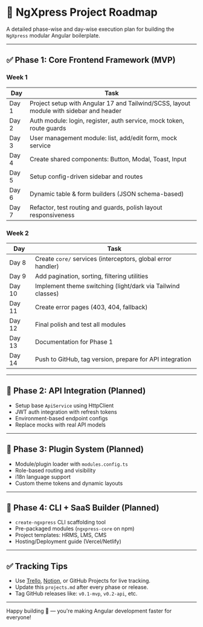 # 📅 NgXpress Project Roadmap

A detailed phase-wise and day-wise execution plan for building the `NgXpress` modular Angular boilerplate.

---

## ✅ Phase 1: Core Frontend Framework (MVP)

### Week 1
| Day | Task |
|-----|------|
| Day 1 | Project setup with Angular 17 and Tailwind/SCSS, layout module with sidebar and header |
| Day 2 | Auth module: login, register, auth service, mock token, route guards |
| Day 3 | User management module: list, add/edit form, mock service |
| Day 4 | Create shared components: Button, Modal, Toast, Input |
| Day 5 | Setup config-driven sidebar and routes |
| Day 6 | Dynamic table & form builders (JSON schema-based) |
| Day 7 | Refactor, test routing and guards, polish layout responsiveness |

### Week 2
| Day | Task |
|-----|------|
| Day 8 | Create `core/` services (interceptors, global error handler) |
| Day 9 | Add pagination, sorting, filtering utilities |
| Day 10 | Implement theme switching (light/dark via Tailwind classes) |
| Day 11 | Create error pages (403, 404, fallback) |
| Day 12 | Final polish and test all modules |
| Day 13 | Documentation for Phase 1 |
| Day 14 | Push to GitHub, tag version, prepare for API integration |

---

## 🔄 Phase 2: API Integration (Planned)

- Setup base `ApiService` using HttpClient
- JWT auth integration with refresh tokens
- Environment-based endpoint configs
- Replace mocks with real API models

---

## 🔌 Phase 3: Plugin System (Planned)

- Module/plugin loader with `modules.config.ts`
- Role-based routing and visibility
- i18n language support
- Custom theme tokens and dynamic layouts

---

## 🚀 Phase 4: CLI + SaaS Builder (Planned)

- `create-ngxpress` CLI scaffolding tool
- Pre-packaged modules (`ngxpress-core` on npm)
- Project templates: HRMS, LMS, CMS
- Hosting/Deployment guide (Vercel/Netlify)

---

## ✅ Tracking Tips

- Use [Trello](https://trello.com), [Notion](https://notion.so), or GitHub Projects for live tracking.
- Update this `projects.md` after every phase or release.
- Tag GitHub releases like: `v0.1-mvp`, `v0.2-api`, etc.

---

Happy building 🚀 — you're making Angular development faster for everyone!